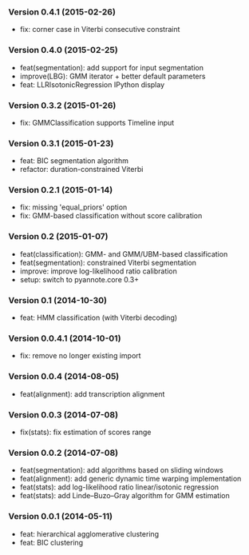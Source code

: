 ### Version 0.4.1 (2015-02-26)

  - fix: corner case in Viterbi consecutive constraint

### Version 0.4.0 (2015-02-25)

 - feat(segmentation): add support for input segmentation
 - improve(LBG): GMM iterator + better default parameters
 - feat: LLRIsotonicRegression IPython display

### Version 0.3.2 (2015-01-26)

  - fix: GMMClassification supports Timeline input

### Version 0.3.1 (2015-01-23)

  - feat: BIC segmentation algorithm
  - refactor: duration-constrained Viterbi 

### Version 0.2.1 (2015-01-14)

  - fix: missing 'equal_priors' option
  - fix: GMM-based classification without score calibration

### Version 0.2 (2015-01-07)

  - feat(classification): GMM- and GMM/UBM-based classification
  - feat(segmentation): constrained Viterbi segmentation
  - improve: improve log-likelihood ratio calibration
  - setup: switch to pyannote.core 0.3+

### Version 0.1 (2014-10-30)

  - feat: HMM classification (with Viterbi decoding)

### Version 0.0.4.1 (2014-10-01)

  - fix: remove no longer existing import

### Version 0.0.4 (2014-08-05)

  - feat(alignment): add transcription alignment 

### Version 0.0.3 (2014-07-08)

  - fix(stats): fix estimation of scores range

### Version 0.0.2 (2014-07-08)

  - feat(segmentation): add algorithms based on sliding windows 
  - feat(alignment): add generic dynamic time warping implementation
  - feat(stats): add log-likelihood ratio linear/isotonic regression
  - feat(stats): add Linde–Buzo–Gray algorithm for GMM estimation

### Version 0.0.1 (2014-05-11)

  - feat: hierarchical agglomerative clustering
  - feat: BIC clustering
